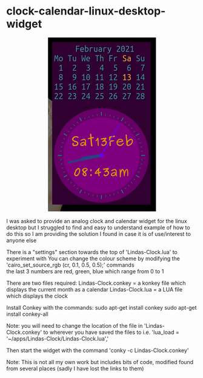 # clock-calendar-linux-desktop-widget

<p align="center"><img src="/clock.png"/></p>

I was asked to provide an analog clock and calendar widget for the linux desktop but I struggled to find and easy to understand
example of how to do this so I am providing the solution I found in case it is of use/interest to anyone else

There is a "settings" section towards the top of 'Lindas-Clock.lua' to experiment with
You can change the colour scheme by modifying the 'cairo_set_source_rgb (cr, 0.1, 0.5, 0.5);' commands   
      the last 3 numbers are red, green, blue which range from 0 to 1

There are two files required:
      Lindas-Clock.conkey = a konkey file which displays the current month as a calendar 
      Lindas-Clock.lua = a LUA file which displays the clock

Install Conkey with the commands:
      sudo apt-get install conkey
      sudo apt-get install conkey-all

Note: you will need to change the location of the file in 'Lindas-Clock.conkey' to wherever you have saved the files to
      i.e. 'lua_load = '~/apps/Lindas-Clock/Lindas-Clock.lua','

Then start the widget with the command 'conky -c Lindas-Clock.conkey'

Note: This is not all my own work but includes bits of code, modified found from several places (sadly I have lost the links to them)
